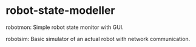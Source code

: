 robot-state-modeller
====================

robotmon:
Simple robot state monitor with GUI.

robotsim:
Basic simulator of an actual robot with network communication.
